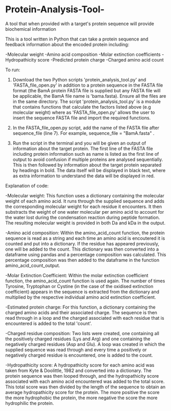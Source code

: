 # Protein-Analysis-Tool-
A tool that when provided with a target's protein sequence will provide biochemical information 

This is a tool written in Python that can take a protein sequence and feedback information about the encoded protein including:

-Molecular weight
-Amino acid composition 
-Molar extinction coefficients 
-Hydropathicity score
-Predicted protein charge
-Charged amino acid count

To run:

1. Download the two Python scripts 'protein_analysis_tool.py' and 'FASTA_file_open.py' in addition to a protein sequence in the FASTA file format (the BamA protein FASTA file is supplied but any FASTA file will be applicable, the BamA file name is 'bama.fasta). Ensure all the files are in the same directory. The script 'protein_analysis_tool.py' is a module that contains functions that calculate the factors listed above (e.g molecular weight) where as 'FASTA_file_open.py' allows the user to insert the sequence FASTA file and import the required functions. 

2. In the FASTA_file_open.py script, add the name of the FASTA file after sequence_file (line 7). For example, sequence_file = "BamA.fasta" .

3. Run the script in the terminal and you will be given an output of information about the target protein. The first line of the FASTA file including protein information such as name is listed as the first line of output to avoid confusion if multiple proteins are analysed sequentially. This is then followed by information about the target protein separated by headings in bold. The data itself will be displayed in black text, where as extra information to understand the data will be displayed in red. 

Explanation of code: 

-Molecular weight:
This function uses a dictionary containing the molecular weight of each amino acid. It runs through the supplied sequence and adds  the corresponding molecular weight for each residue it encounters. It then substracts the weight of one water molecular per amino acid to account for the water lost during the condensation reaction during peptide formation. The resulting molecular weight is provided in both Da and kDa in the output. 

-Amino acid composition:
Within the amino_acid_count function, the protein sequence is read as a string and each time an amino acid is encoutered it is counted and put into a dictionary. If the residue has appeared previously, one will be added to the count. This dictionary was then converted into a dataframe using pandas and a percentage composition was calculated. This percentage composition was then added to the dataframe in the function amino_acid_count_output. 

-Molar Extinction Coefficient:
Within the molar extinction coefficient function, the amino_acid_count function is used again. The number of times Tyrosine, Tryptophan or Cystine (in the case of the oxidised extinction coefficient) appears in the sequence is extracted from the dictionary and multiplied by the respective individual amino acid extinction coefficient. 

-Estimated protein charge:
For this function, a dictionary containing the charged amino acids and their associated charge. The sequence is then read through in a loop and the charged associated with each residue that is encountered is added to the total 'count'. 

-Charged residue composition:
Two lists were created, one containing all the positively charged residues (Lys and Arg) and one containing the negatively charged residues (Asp and Glu). A loop was created in which the supplied sequence was read through and every time a positively or negatively charged residue is encountered, one is added to the count. 

-Hydropathicity score:
A hydropathicity score for each amino acid was taken from Kyte & Doolittle, 1982 and converted into a dictionary. The protein sequence was then looped through, and the hydropathicity score associated with each amino acid encountered was added to the total score. This total score was then divided by the length of the sequence to obtain an average hydropathicity score for the protein. The more positive the score the more hydrophobic the protein, the more negative the score the more hydrophilic the protein. 

